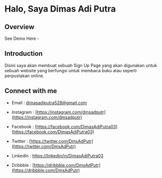 # Halo, Saya Dimas Adi Putra

## Overview

See Demo Here -

## Introduction

Disini saya akan membuat sebuah Sign Up Page yang akan digunakan untuk sebuah website yang berfungsi untuk membaca buku atau seperti perpustakan online.

## Connect with me

- Email : [dimasadiputra528@gmail.com](mailto:dimasadiputra528@gmail.com)

- Instagram : [https://instagram.com/dmsadputr](https://instagram.com/dmsadputr)

- Facebook : [https://facebook.com/DimasAdiPutra03](https://facebook.com/DimasAdiPutra03)

- Twitter : [https://twitter.com/DmsAdPutr](https://twitter.com/DmsAdPutr)

- LinkedIn : [https://linkedin/in/DimasAdiPutra03](https://linkedin/in/DimasAdiPutra03)

- Dribbble : [https://dribbble.com/DmsAdPutr](https://dribbble.com/DmsAdPutr)

